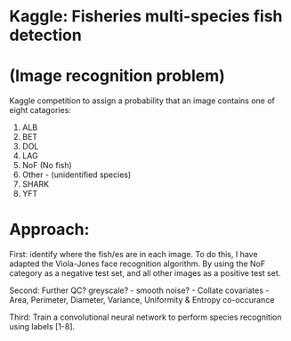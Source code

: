 # Kaggle: Fisheries multi-species fish detection 
# (Image recognition problem)

Kaggle competition to assign a probability that an image contains one of eight catagories:

1. ALB
2. BET
3. DOL
4. LAG
5. NoF (No fish)
6. Other - (unidentified species)
7. SHARK
8. YFT

# Approach:

First: identify where the fish/es are in each image. To do this, I have adapted the Viola-Jones face recognition algorithm. By using the NoF category as a negative test set, and all other images as a positive test set.

Second: Further QC? greyscale? - smooth noise? - Collate covariates - Area, Perimeter, Diameter, Variance, Uniformity & Entropy co-occurance

Third: Train a convolutional neural network to perform species recognition using labels [1-8].
